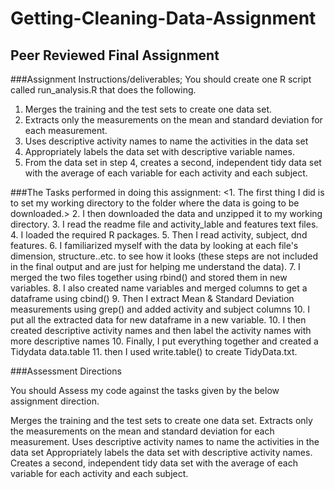# Getting-Cleaning-Data-Assignment
## Peer Reviewed Final Assignment 

###Assignment Instructions/deliverables; 
You should create one R script called run_analysis.R that does the following.
1. Merges the training and the test sets to create one data set.
2. Extracts only the measurements on the mean and standard deviation for each measurement.
3. Uses descriptive activity names to name the activities in the data set
4. Appropriately labels the data set with descriptive variable names.
5. From the data set in step 4, creates a second, independent tidy data set with the average of each variable for each activity and each subject.

###The Tasks performed in doing this assignment:
<1. The first thing I did is to set my working directory to the folder where the data is going to be downloaded.> 
2. I then downloaded the data and unzipped it to my working directory.
3. I read the readme file and activity_lable and features text files.
4. I loaded the required R packages.
5. Then I read activity, subject, dnd features. 
6. I familiarized myself with the data by looking at each file's dimension, structure..etc. to see how it looks (these steps are not included in the final output and are just for helping me understand the data).
7. I merged the two files together using rbind() and stored them in new variables.
8. I also created name variables and merged columns to get a dataframe using cbind()
9. Then I extract Mean & Standard Deviation measurements using grep() and added activity and subject columns 
10. I put all the extracted data for new dataframe in a new variable.
10. I then created descriptive activity names and then label the activity names with more descriptive names 
10. Finally, I put everything together and created a Tidydata data.table
11. then I used write.table() to create TidyData.txt.

###Assessment Directions

You should Assess my code against the tasks given by the below assignment direction. 

Merges the training and the test sets to create one data set. 
Extracts only the measurements on the mean and standard deviation for each measurement.
Uses descriptive activity names to name the activities in the data set
Appropriately labels the data set with descriptive activity names.
Creates a second, independent tidy data set with the average of each variable for each activity and each subject.
